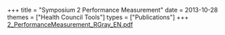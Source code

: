 +++
title = "Symposium 2 Performance Measurement"
date = 2013-10-28
themes = ["Health Council Tools"]
types = ["Publications"]
+++
[2_PerformanceMeasurement_RGray_EN.pdf](/files/2_PerformanceMeasurement_RGray_EN.pdf)
